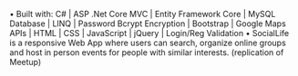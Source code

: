 •  Built with: C# | ASP .Net Core MVC | Entity Framework Core | MySQL Database | LINQ | Password Bcrypt Encryption | Bootstrap | Google Maps APIs | HTML | CSS | JavaScript | jQuery | Login/Reg Validation 
•  SocialLife is a responsive Web App where users can search, organize online groups and host in person events for people with similar interests. (replication of Meetup)


